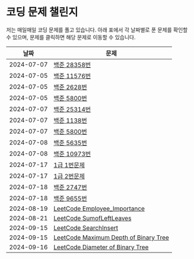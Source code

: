 # 코딩 문제 챌린지

저는 매일매일 코딩 문제를 풀고 있습니다. 아래 표에서 각 날짜별로 푼 문제를 확인할 수 있으며, 문제를 클릭하면 해당 문제로 이동할 수 있습니다.

| 날짜       | 문제       |
|------------|------------|
| 2024-07-07 | [백준 28358번](https://github.com/hwangbo98/co_challenge/blob/main/implementation/B28358.py) |
| 2024-07-05 | [백준 11576번](https://github.com/hwangbo98/co_challenge/blob/main/implementation/B11576.py) |
| 2024-07-05 | [백준 2628번](https://github.com/hwangbo98/co_challenge/blob/main/implementation/B2628.py) |
| 2024-07-05 | [백준 5800번](https://github.com/username/repository/blob/main/problems/problem3.md) |
| 2024-07-07 | [백준 25314번](https://github.com/hwangbo98/co_challenge/blob/main/implementation/B25314.py) |
| 2024-07-07 | [백준 1138번](https://github.com/hwangbo98/co_challenge/blob/main/implementation/B1138.py) |
| 2024-07-07 | [백준 5800번](https://github.com/hwangbo98/co_challenge/blob/main/implementation/B5800.py) |
| 2024-07-08 | [백준 5635번](https://github.com/hwangbo98/co_challenge/blob/main/implementation/B5635.py) |
| 2024-07-08 | [백준 10973번](https://github.com/hwangbo98/co_challenge/blob/main/implementation/B10973.py) |
| 2024-07-17 | [1급 1번문제](https://github.com/hwangbo98/co_challenge/blob/main/COS/1-1.py) |
| 2024-07-17 | [1급 2번문제](https://github.com/hwangbo98/co_challenge/blob/main/COS/1-2.py) |
| 2024-07-18 | [백준 2747번](https://github.com/hwangbo98/co_challenge/blob/main/DP/B2747.py) |
| 2024-07-18 | [백준 9655번](https://github.com/hwangbo98/co_challenge/blob/main/DP/B9655.py) |
| 2024-08-19 | [LeetCode Employee_Importance](https://github.com/hwangbo98/co_challenge/blob/main/LeetCode/Employee_Importance.py) |
| 2024-08-21 | [LeetCode SumofLeftLeaves](https://github.com/hwangbo98/co_challenge/blob/main/LeetCode/SumofLeftLeaves.py) |
| 2024-09-15 | [LeetCode SearchInsert](https://github.com/hwangbo98/co_challenge/blob/main/LeetCode/Search_Insert_Position) |
| 2024-09-15 | [LeetCode Maximum Depth of Binary Tree](https://github.com/hwangbo98/co_challenge/blob/main/LeetCode/MaximumDepthBT.PY) |
| 2024-09-16 | [LeetCode Diameter of Binary Tree](https://github.com/hwangbo98/co_challenge/blob/main/LeetCode/Diameter_BT.py) |
